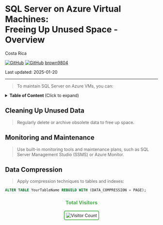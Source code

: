 # SQL Server on Azure Virtual Machines: <br/> Freeing Up Unused Space - Overview 

Costa Rica

[![GitHub](https://badgen.net/badge/icon/github?icon=github&label)](https://github.com) 
[![GitHub](https://img.shields.io/badge/--181717?logo=github&logoColor=ffffff)](https://github.com/)
[brown9804](https://github.com/brown9804)

Last updated: 2025-01-20

----------

> To maintain SQL Server on Azure VMs, you can:

<details>
<summary><b>Table of Content </b> (Click to expand)</summary>

- [Content](#content)
- [Cleaning Up Unused Data](#cleaning-up-unused-data)
- [Monitoring and Maintenance](#monitoring-and-maintenance)
- [Data Compression](#data-compression)

</details>

## Cleaning Up Unused Data

> Regularly delete or archive obsolete data to free up space.

## Monitoring and Maintenance

> Use built-in monitoring tools and maintenance plans, such as SQL Server Management Studio (SSMS) or Azure Monitor.

## Data Compression

> Apply compression techniques to tables and indexes:

 ```sql
 ALTER TABLE YourTableName REBUILD WITH (DATA_COMPRESSION = PAGE);
 ```

<div align="center">
  <h3 style="color: #4CAF50;">Total Visitors</h3>
  <img src="https://profile-counter.glitch.me/brown9804/count.svg" alt="Visitor Count" style="border: 2px solid #4CAF50; border-radius: 5px; padding: 5px;"/>
</div>
